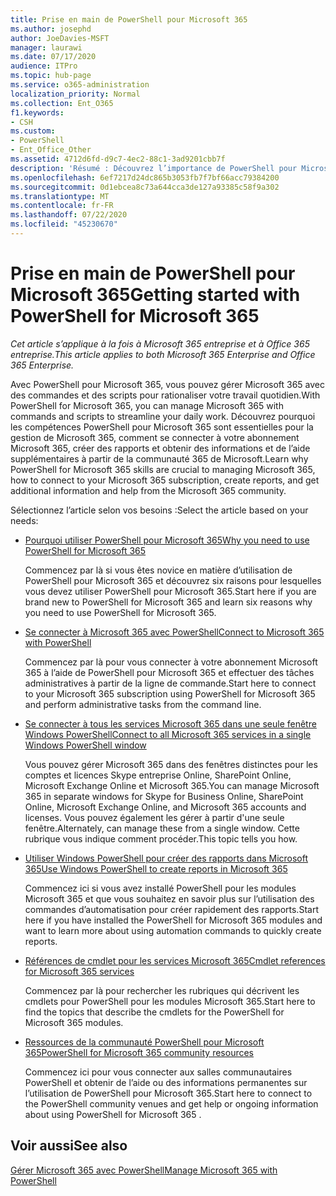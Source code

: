 ```yaml
---
title: Prise en main de PowerShell pour Microsoft 365
ms.author: josephd
author: JoeDavies-MSFT
manager: laurawi
ms.date: 07/17/2020
audience: ITPro
ms.topic: hub-page
ms.service: o365-administration
localization_priority: Normal
ms.collection: Ent_O365
f1.keywords:
- CSH
ms.custom:
- PowerShell
- Ent_Office_Other
ms.assetid: 4712d6fd-d9c7-4ec2-88c1-3ad9201cbb7f
description: 'Résumé : Découvrez l’importance de PowerShell pour Microsoft 365, connectez-vous à votre client Microsoft 365 et obtenez de l’aide.'
ms.openlocfilehash: 6ef7217d24dc865b3053fb7f7bf66acc79384200
ms.sourcegitcommit: 0d1ebcea8c73a644cca3de127a93385c58f9a302
ms.translationtype: MT
ms.contentlocale: fr-FR
ms.lasthandoff: 07/22/2020
ms.locfileid: "45230670"
---
```

# <a name="getting-started-with-powershell-for-microsoft-365"></a><span data-ttu-id="8ba5a-103">Prise en main de PowerShell pour Microsoft 365</span><span class="sxs-lookup"><span data-stu-id="8ba5a-103">Getting started with PowerShell for Microsoft 365</span></span>

<span data-ttu-id="8ba5a-104">*Cet article s’applique à la fois à Microsoft 365 entreprise et à Office 365 entreprise.*</span><span class="sxs-lookup"><span data-stu-id="8ba5a-104">*This article applies to both Microsoft 365 Enterprise and Office 365 Enterprise.*</span></span>

<span data-ttu-id="8ba5a-105">Avec PowerShell pour Microsoft 365, vous pouvez gérer Microsoft 365 avec des commandes et des scripts pour rationaliser votre travail quotidien.</span><span class="sxs-lookup"><span data-stu-id="8ba5a-105">With PowerShell for Microsoft 365, you can manage Microsoft 365 with commands and scripts to streamline your daily work.</span></span> <span data-ttu-id="8ba5a-106">Découvrez pourquoi les compétences PowerShell pour Microsoft 365 sont essentielles pour la gestion de Microsoft 365, comment se connecter à votre abonnement Microsoft 365, créer des rapports et obtenir des informations et de l’aide supplémentaires à partir de la communauté 365 de Microsoft.</span><span class="sxs-lookup"><span data-stu-id="8ba5a-106">Learn why PowerShell for Microsoft 365 skills are crucial to managing Microsoft 365, how to connect to your Microsoft 365 subscription, create reports, and get additional information and help from the Microsoft 365 community.</span></span>
  
<span data-ttu-id="8ba5a-107">Sélectionnez l’article selon vos besoins :</span><span class="sxs-lookup"><span data-stu-id="8ba5a-107">Select the article based on your needs:</span></span>
  
- [<span data-ttu-id="8ba5a-108">Pourquoi utiliser PowerShell pour Microsoft 365</span><span class="sxs-lookup"><span data-stu-id="8ba5a-108">Why you need to use PowerShell for Microsoft 365</span></span>](why-you-need-to-use-office-365-powershell.md)
    
    <span data-ttu-id="8ba5a-109">Commencez par là si vous êtes novice en matière d’utilisation de PowerShell pour Microsoft 365 et découvrez six raisons pour lesquelles vous devez utiliser PowerShell pour Microsoft 365.</span><span class="sxs-lookup"><span data-stu-id="8ba5a-109">Start here if you are brand new to PowerShell for Microsoft 365 and learn six reasons why you need to use PowerShell for Microsoft 365.</span></span> 
    
- [<span data-ttu-id="8ba5a-110">Se connecter à Microsoft 365 avec PowerShell</span><span class="sxs-lookup"><span data-stu-id="8ba5a-110">Connect to Microsoft 365 with PowerShell</span></span>](connect-to-office-365-powershell.md)
    
    <span data-ttu-id="8ba5a-111">Commencez par là pour vous connecter à votre abonnement Microsoft 365 à l’aide de PowerShell pour Microsoft 365 et effectuer des tâches administratives à partir de la ligne de commande.</span><span class="sxs-lookup"><span data-stu-id="8ba5a-111">Start here to connect to your Microsoft 365 subscription using PowerShell for Microsoft 365 and perform administrative tasks from the command line.</span></span>
    
- [<span data-ttu-id="8ba5a-112">Se connecter à tous les services Microsoft 365 dans une seule fenêtre Windows PowerShell</span><span class="sxs-lookup"><span data-stu-id="8ba5a-112">Connect to all Microsoft 365 services in a single Windows PowerShell window</span></span>](connect-to-all-office-365-services-in-a-single-windows-powershell-window.md)
    
    <span data-ttu-id="8ba5a-113">Vous pouvez gérer Microsoft 365 dans des fenêtres distinctes pour les comptes et licences Skype entreprise Online, SharePoint Online, Microsoft Exchange Online et Microsoft 365.</span><span class="sxs-lookup"><span data-stu-id="8ba5a-113">You can manage Microsoft 365 in separate windows for Skype for Business Online, SharePoint Online, Microsoft Exchange Online, and Microsoft 365 accounts and licenses.</span></span> <span data-ttu-id="8ba5a-114">Vous pouvez également les gérer à partir d'une seule fenêtre.</span><span class="sxs-lookup"><span data-stu-id="8ba5a-114">Alternately, can manage these from a single window.</span></span> <span data-ttu-id="8ba5a-115">Cette rubrique vous indique comment procéder.</span><span class="sxs-lookup"><span data-stu-id="8ba5a-115">This topic tells you how.</span></span>
    
- [<span data-ttu-id="8ba5a-116">Utiliser Windows PowerShell pour créer des rapports dans Microsoft 365</span><span class="sxs-lookup"><span data-stu-id="8ba5a-116">Use Windows PowerShell to create reports in Microsoft 365</span></span>](use-windows-powershell-to-create-reports-in-office-365.md)
    
    <span data-ttu-id="8ba5a-117">Commencez ici si vous avez installé PowerShell pour les modules Microsoft 365 et que vous souhaitez en savoir plus sur l’utilisation des commandes d’automatisation pour créer rapidement des rapports.</span><span class="sxs-lookup"><span data-stu-id="8ba5a-117">Start here if you have installed the PowerShell for Microsoft 365 modules and want to learn more about using automation commands to quickly create reports.</span></span> 
    
- [<span data-ttu-id="8ba5a-118">Références de cmdlet pour les services Microsoft 365</span><span class="sxs-lookup"><span data-stu-id="8ba5a-118">Cmdlet references for Microsoft 365 services</span></span>](cmdlet-references-for-office-365-services.md)
    
    <span data-ttu-id="8ba5a-119">Commencez par là pour rechercher les rubriques qui décrivent les cmdlets pour PowerShell pour les modules Microsoft 365.</span><span class="sxs-lookup"><span data-stu-id="8ba5a-119">Start here to find the topics that describe the cmdlets for the PowerShell for Microsoft 365 modules.</span></span>
    
- [<span data-ttu-id="8ba5a-120">Ressources de la communauté PowerShell pour Microsoft 365</span><span class="sxs-lookup"><span data-stu-id="8ba5a-120">PowerShell for Microsoft 365 community resources</span></span>](office-365-powershell-community-resources.md)
    
    <span data-ttu-id="8ba5a-121">Commencez ici pour vous connecter aux salles communautaires PowerShell et obtenir de l’aide ou des informations permanentes sur l’utilisation de PowerShell pour Microsoft 365.</span><span class="sxs-lookup"><span data-stu-id="8ba5a-121">Start here to connect to the PowerShell community venues and get help or ongoing information about using PowerShell for Microsoft 365 .</span></span>
    
## <a name="see-also"></a><span data-ttu-id="8ba5a-122">Voir aussi</span><span class="sxs-lookup"><span data-stu-id="8ba5a-122">See also</span></span>

[<span data-ttu-id="8ba5a-123">Gérer Microsoft 365 avec PowerShell</span><span class="sxs-lookup"><span data-stu-id="8ba5a-123">Manage Microsoft 365 with PowerShell</span></span>](manage-office-365-with-office-365-powershell.md)

